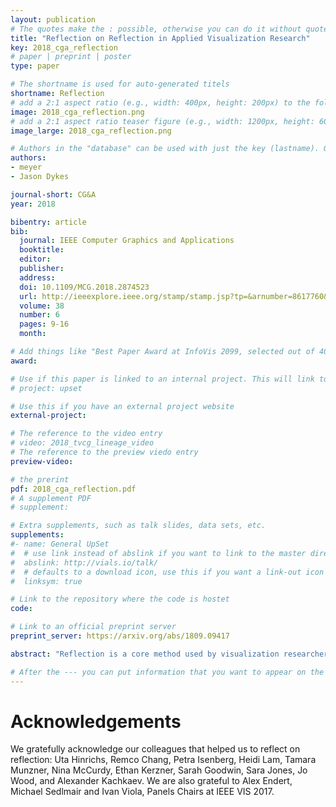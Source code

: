 ```yaml
---
layout: publication
# The quotes make the : possible, otherwise you can do it without quotes
title: "Reflection on Reflection in Applied Visualization Research"
key: 2018_cga_reflection
# paper | preprint | poster
type: paper

# The shortname is used for auto-generated titels
shortname: Reflection
# add a 2:1 aspect ratio (e.g., width: 400px, height: 200px) to the folder /assets/images/papers/
image: 2018_cga_reflection.png
# add a 2:1 aspect ratio teaser figure (e.g., width: 1200px, height: 600px) to the folder /assets/images/papers/
image_large: 2018_cga_reflection.png

# Authors in the "database" can be used with just the key (lastname). Others can be written properly.
authors:
- meyer
- Jason Dykes

journal-short: CG&A 
year: 2018

bibentry: article
bib:
  journal: IEEE Computer Graphics and Applications
  booktitle:
  editor:
  publisher:
  address:
  doi: 10.1109/MCG.2018.2874523
  url: http://ieeexplore.ieee.org/stamp/stamp.jsp?tp=&arnumber=8617760&isnumber=8617719
  volume: 38
  number: 6
  pages: 9-16
  month:

# Add things like "Best Paper Award at InfoVis 2099, selected out of 4000 submissions"
award:

# Use if this paper is linked to an internal project. This will link to the project site
# project: upset

# Use this if you have an external project website
external-project: 

# The reference to the video entry
# video: 2018_tvcg_lineage_video
# The reference to the preview viedo entry
preview-video: 

# the prerint
pdf: 2018_cga_reflection.pdf
# A supplement PDF
# supplement: 

# Extra supplements, such as talk slides, data sets, etc.
supplements:
#- name: General UpSet
#  # use link instead of abslink if you want to link to the master directory
#  abslink: http://vials.io/talk/
#  # defaults to a download icon, use this if you want a link-out icon
#  linksym: true

# Link to the repository where the code is hostet
code: 

# Link to an official preprint server
preprint_server: https://arxiv.org/abs/1809.09417

abstract: "Reflection is a core method used by visualization researchers to generate knowledge from design practice. There is, however, a lack of standards to inform reflective practice and through which we can judge the quality of the reflection used in visualization research. Reflecting on this gap, we offer priorities for researchers looking to improve the use of reflection in applied visualization research."

# After the --- you can put information that you want to appear on the website using markdown formatting or HTML. A good example are acknowledgements, extra references, an erratum, etc.
---
```



# Acknowledgements

We gratefully acknowledge our colleagues that helped us to reflect on reflection:
Uta Hinrichs, Remco Chang, Petra Isenberg, Heidi Lam, Tamara Munzner, Nina McCurdy, Ethan Kerzner, Sarah Goodwin, Sara Jones, Jo Wood, and Alexander Kachkaev. We are also grateful to Alex Endert, Michael Sedlmair and Ivan Viola, Panels Chairs at IEEE VIS 2017.